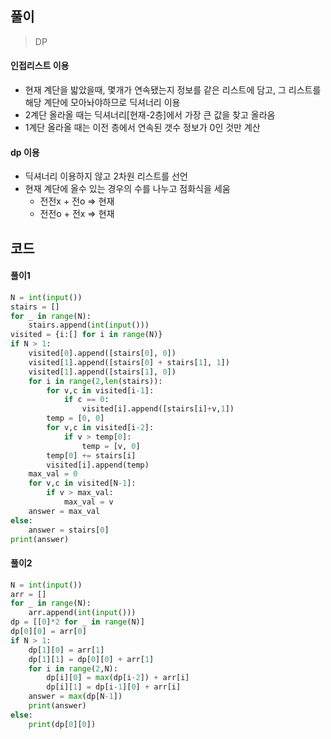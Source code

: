 ## 풀이

> DP



#### 인접리스트 이용

- 현재 계단을 밟았을때, 몇개가 연속됐는지 정보를 같은 리스트에 담고, 그 리스트를 해당 계단에 모아놔야하므로 딕셔너리 이용
- 2계단 올라올 때는 딕셔너리[현재-2층]에서 가장 큰 값을 찾고 올라옴
- 1계단 올라올 때는 이전 층에서 연속된 갯수 정보가 0인 것만 계산



#### dp 이용

- 딕셔너리 이용하지 않고 2차원 리스트를 선언
- 현재 계단에 올수 있는 경우의 수를 나누고 점화식을 세움
  - 전전x + 전o => 현재
  - 전전o + 전x => 현재



## 코드

#### 풀이1

```python
N = int(input())
stairs = []
for _ in range(N):
    stairs.append(int(input()))
visited = {i:[] for i in range(N)}
if N > 1:
    visited[0].append([stairs[0], 0])
    visited[1].append([stairs[0] + stairs[1], 1])
    visited[1].append([stairs[1], 0])
    for i in range(2,len(stairs)):
        for v,c in visited[i-1]:
            if c == 0:
                visited[i].append([stairs[i]+v,1])
        temp = [0, 0]
        for v,c in visited[i-2]:
            if v > temp[0]:
                temp = [v, 0]
        temp[0] += stairs[i]
        visited[i].append(temp)
    max_val = 0
    for v,c in visited[N-1]:
        if v > max_val:
            max_val = v
    answer = max_val
else:
    answer = stairs[0]
print(answer)
```
#### 풀이2

```python
N = int(input())
arr = []
for _ in range(N):
    arr.append(int(input()))
dp = [[0]*2 for _ in range(N)]
dp[0][0] = arr[0]
if N > 1:
    dp[1][0] = arr[1]
    dp[1][1] = dp[0][0] + arr[1]
    for i in range(2,N):
        dp[i][0] = max(dp[i-2]) + arr[i]
        dp[i][1] = dp[i-1][0] + arr[i]
    answer = max(dp[N-1])
    print(answer)
else:
    print(dp[0][0])
```

